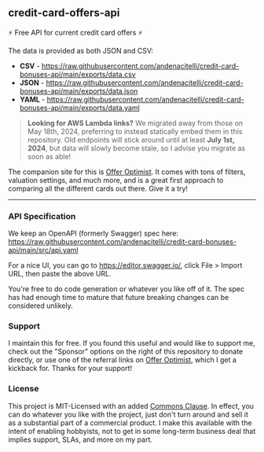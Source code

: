 ## credit-card-offers-api

⚡ Free API for current credit card offers ⚡

The data is provided as both JSON and CSV:

- **CSV** - https://raw.githubusercontent.com/andenacitelli/credit-card-bonuses-api/main/exports/data.csv
- **JSON** - https://raw.githubusercontent.com/andenacitelli/credit-card-bonuses-api/main/exports/data.json
- **YAML** - https://raw.githubusercontent.com/andenacitelli/credit-card-bonuses-api/main/exports/data.yaml

> **Looking for AWS Lambda links?** We migrated away from those on May 18th, 2024, preferring to instead statically embed them in this repository. Old endpoints will stick around until at least **July 1st, 2024**, but data will slowly become stale, so I advise you migrate as soon as able!

The companion site for this is [Offer Optimist](https://offeroptimist.com). It comes with tons of filters, valuation settings, and much more, and is a great first approach to comparing all the different cards out there. Give it a try!

---

### API Specification

We keep an OpenAPI (formerly Swagger) spec here: https://raw.githubusercontent.com/andenacitelli/credit-card-bonuses-api/main/src/api.yaml

For a nice UI, you can go to https://editor.swagger.io/, click File > Import URL, then paste the above URL.

You're free to do code generation or whatever you like off of it. The spec has had enough time to mature that future breaking changes can be considered unlikely.

### Support

I maintain this for free. If you found this useful and would like to support me, check out the "Sponsor" options on the right of this repository to donate directly, or use one of the referral links on [Offer Optimist](https://offeroptimist.com), which I get a kickback for. Thanks for your support!

### License

This project is MIT-Licensed with an added [Commons Clause](https://commonsclause.com/). In effect, you can do whatever you like with the project, just don't turn around and sell it as a substantial part of a commercial product. I make this available with the intent of enabling hobbyists, not to get in some long-term business deal that implies support, SLAs, and more on my part.
